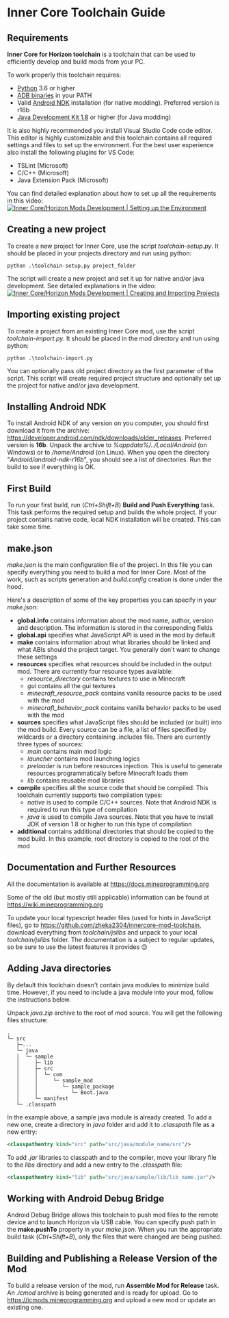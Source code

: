 # Inner Core Toolchain Guide

## Requirements

**Inner Core for Horizon toolchain** is a toolchain that can be used to efficiently develop and build mods from your PC. 

To work properly this toolchain requires:
 - [Python](https://www.python.org/) 3.6 or higher
 - [ADB binaries](https://developer.android.com/studio/releases/platform-tools) in your PATH
 - Valid [Android NDK](https://developer.android.com/ndk/downloads/older_releases) installation (for native modding). Preferred version is r16b
 - [Java Development Kit 1.8](https://www.oracle.com/java/technologies/javase/javase-jdk8-downloads.html) or higher (for Java modding) 

It is also highly recommended you install Visual Studio Code code editor. This editor is highly customizable and this toolchain contains all required settings and files to set up the environment. For the best user experience also install the following plugins for VS Code:
 - TSLint (Microsoft)
 - C/C++ (Microsoft)
 - Java Extension Pack (Microsoft)
 
You can find detailed explanation about how to set up all the requirements in this video:
[![Inner Core/Horizon Mods Development | Setting up the Environment](https://img.youtube.com/vi/ofwKkRYh97k/0.jpg)](https://www.youtube.com/watch?v=ofwKkRYh97k)

## Creating a new project

To create a new project for Inner Core, use the script *toolchain-setup.py*. It should be placed in your projects directory and run using python:
```
python .\toolchain-setup.py project_folder
```

The script will create a new project and set it up for native and/or java development. See detailed explanations in the video:
[![Inner Core/Horizon Mods Development | Creating and Importing Projects](https://img.youtube.com/vi/ykAVJoxKTKc/0.jpg)](https://www.youtube.com/watch?v=ykAVJoxKTKc)


## Importing existing project

To create a project from an existing Inner Core mod, use the script *toolchain-import.py*. It should be placed in the mod directory and run using python:
```
python .\toolchain-import.py
```

You can optionally pass old project directory as the first parameter of the script. This script will create required project structure and optionally set up the project for native and/or java development.

## Installing Android NDK

To install Android NDK of any version on you computer, you should first download it from the archive: https://developer.android.com/ndk/downloads/older_releases. Preferred version is **16b**. Unpack the archive to *%appdata%/../Local/Android* (on Windows) or to */home/Android* (on Linux). When you open the directory "*Android/android-ndk-r16b*", you should see a list of directories. Run the build to see if everything is OK.

## First Build

To run your first build, run (*Ctrl+Shift+B*) **Build and Push Everything** task. This task performs the required setup and builds the whole project. If your project contains native code, local NDK installation will be created. This can take some time.

## make.json

*make.json* is the main configuration file of the project. In this file you can specify everything you need to build a mod for Inner Core. Most of the work, such as scripts generation and *build.config* creation is done under the hood. 

Here's a description of some of the key properties you can specify in your *make.json*:
 - **global&#46;info** contains information about the mod name, author, version and description. The information is stored in the corresponding fields
 - **global&#46;api** specifies what JavaScript API is used in the mod by default
 - **make** contains information about what libraries should be linked and what ABIs should the project target. You generally don't want to change these settings
 - **resources** specifies what resources should be included in the output mod. There are currently four resource types available:  
   - *resource_directory* contains textures to use in Minecraft
   - *gui* contains all the gui textures
   - *minecraft_resource_pack* contains vanilla resource packs to be used with the mod
   - *minecraft_behavior_pack* contains vanilla behavior packs to be used with the mod
 - **sources** specifies what JavaScript files should be included (or built) into the mod build. Every source can be a file, a list of files specified by wildcards or a directory containing .includes file. There are currently three types of sources: 
   - *main* contains main mod logic
   - *launcher* contains mod launching logics
   - *preloader* is run before resources injection. This is useful to generate resources programmatically before Minecraft loads them
   - *lib* contains reusable mod libraries
 - **compile** specifies all the source code that should be compiled. This toolchain currently supports two compilation types:
   - *native* is used to compile C/C++ sources. Note that Android NDK is required to run this type of compilation
   - *java* is used to compile Java sources. Note that you have to install JDK of version 1.8 or higher to run this type of compilation
 - **additional** contains additional directories that should be copied to the mod build. In this example, root directory is copied to the root of the mod

## Documentation and Further Resources

All the documentation is available at https://docs.mineprogramming.org

Some of the old (but mostly still applicable) information can be found at https://wiki.mineprogramming.org

To update your local typescript header files (used for hints in JavaScript files), go to https://github.com/zheka2304/innercore-mod-toolchain, download everything from *toolchain/jslibs* and unpack to your local *toolchain/jslibs* folder. The documentation is a subject to regular updates, so be sure to use the latest features it provides 😉

## Adding Java directories

By default this toolchain doesn't contain java modules to minimize build time. However, if you need to include a java module into your mod, follow the instructions below. 

Unpack *java.zip* archive to the root of mod source. You will get the following files structure:

```
.
└─ src
   ├─...
   └─ java
   │  └─ sample
   │     ├─ lib
   │     ├─ src
   │     │  └─ com
   │     │     └─ sample_mod
   │     │        └─ sample_package
   │     │           └─ Boot.java
   │     └─ manifest
   └─ .classpath
```
In the example above, a sample java module is already created. To add a new one, create a directory in *java* folder and add it to 
*.classpath* file as a new entry:

```xml
<classpathentry kind="src" path="src/java/module_name/src"/>
```

To add *.jar* libraries to classpath and to the compiler, move your library file
to the *libs* directory and add a new entry to the *.classpath* file:

```xml
<classpathentry kind="lib" path="src/java/sample/lib/lib_name.jar"/>
```

## Working with Android Debug Bridge

Android Debug Bridge allows this toolchain to push mod files to the remote device and to launch Horizon via USB cable. You can specify push path in the **make.pushTo** property in your *make.json*. When you run the appropriate build task (*Ctrl+Shift+B*), only the files that were changed are being pushed. 

## Building and Publishing a Release Version of the Mod

To build a release version of the mod, run **Assemble Mod for Release** task. An *.icmod* archive is being generated and is ready for upload. Go to https://icmods.mineprogramming.org and upload a new mod or update an existing one.
